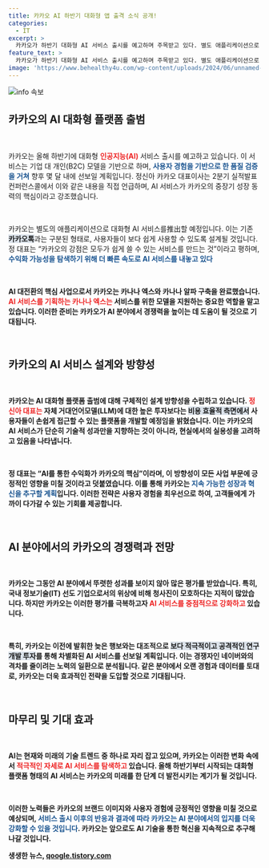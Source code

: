 ```yaml
---
title: 카카오 AI 하반기 대화형 앱 출격 소식 공개!
categories:
  - IT
excerpt: >
  카카오가 하반기 대화형 AI 서비스 출시를 예고하며 주목받고 있다. 별도 애플리케이션으로 제공될 이 서비스는 사용자 친화적인 접근성을 강조하며, AI 대전환의 핵심 사업으로 자리매김할 계획이다. 클릭해 더 알아보세요!
feature_text: >
  카카오가 하반기 대화형 AI 서비스 출시를 예고하며 주목받고 있다. 별도 애플리케이션으로 제공될 이 서비스는 사용자 친화적인 접근성을 강조하며, AI 대전환의 핵심 사업으로 자리매김할 계획이다. 클릭해 더 알아보세요!
image: 'https://www.behealthy4u.com/wp-content/uploads/2024/06/unnamed-file.png'
---
```


<p><img src="https://www.behealthy4u.com/wp-content/uploads/2024/06/unnamed-file.png" alt="info 속보" /></p>

<h2 data-ke-size="size26">카카오의 AI 대화형 플랫폼 출범</h2>

<p data-ke-size="size16">&nbsp;</p>

<p>카카오는 올해 하반기에 대화형 <b><span style="color: #ee2323;">인공지능(AI)</span></b> 서비스 출시를 예고하고 있습니다. 이 서비스는 기업 대 개인(B2C) 모델을 기반으로 하며, <b><span style="color: #1a5490;">사용자 경험을 기반으로 한 품질 검증을 거쳐</span></b> 향후 몇 달 내에 선보일 계획입니다. 정신아 카카오 대표이사는 2분기 실적발표 컨퍼런스콜에서 이와 같은 내용을 직접 언급하며, AI 서비스가 카카오의 중장기 성장 동력의 핵심이라고 강조했습니다.</p>

<p data-ke-size="size16">&nbsp;</p>

<p>카카오는 별도의 애플리케이션으로 대화형 AI 서비스를推出할 예정입니다. 이는 기존 <b><span style="background-color: #21538527;">카카오톡</span></b>과는 구분된 형태로, 사용자들이 보다 쉽게 사용할 수 있도록 설계될 것입니다. 정 대표는 “카카오의 강점은 모두가 쉽게 쓸 수 있는 서비스를 만드는 것”이라고 평하며, <b><span style="color: #1a5490;">수익화 가능성을 탐색하기 위해 더 빠른 속도로 AI 서비스를 내놓고 있다</span></b고 설명했습니다.</p>

<p data-ke-size="size16">&nbsp;</p>

<p>AI 대전환의 핵심 사업으로서 카카오는 카나나 엑스와 카나나 알파 구축을 완료했습니다. <b><span style="color: #ee2323;">AI 서비스를 기획하는 카나나 엑스는</span></b> 서비스를 위한 모델을 지원하는 중요한 역할을 맡고 있습니다. 이러한 준비는 카카오가 AI 분야에서 경쟁력을 높이는 데 도움이 될 것으로 기대됩니다.</p>

<p data-ke-size="size16">&nbsp;</p>

<h2 data-ke-size="size26">카카오의 AI 서비스 설계와 방향성</h2>

<p data-ke-size="size16">&nbsp;</p>

<p>카카오는 AI 대화형 플랫폼 출범에 대해 구체적인 설계 방향성을 수립하고 있습니다. <b><span style="color: #ee2323;">정신아 대표는</span></b> 자체 거대언어모델(LLM)에 대한 높은 투자보다는 <b><span style="background-color: #21538527;">비용 효율적 측면에서</span></b> 사용자들이 손쉽게 접근할 수 있는 플랫폼을 개발할 예정임을 밝혔습니다. 이는 카카오의 AI 서비스가 단순히 기술적 성과만을 지향하는 것이 아니라, 현실에서의 실용성을 고려하고 있음을 나타냅니다.</p>

<p data-ke-size="size16">&nbsp;</p>

<p>정 대표는 “AI를 통한 수익화가 카카오의 핵심”이라며, 이 방향성이 모든 사업 부문에 긍정적인 영향을 미칠 것이라고 덧붙였습니다. 이를 통해 카카오는 <b><span style="color: #1a5490;">지속 가능한 성장과 혁신을 추구할 계획</span></b>입니다. 이러한 전략은 사용자 경험을 최우선으로 하여, 고객들에게 가까이 다가갈 수 있는 기회를 제공합니다.</p>

<p data-ke-size="size16">&nbsp;</p>

<h2 data-ke-size="size26">AI 분야에서의 카카오의 경쟁력과 전망</h2>

<p data-ke-size="size16">&nbsp;</p>

<p>카카오는 그동안 AI 분야에서 뚜렷한 성과를 보이지 않아 많은 평가를 받았습니다. 특히, 국내 정보기술(IT) 선도 기업으로서의 위상에 비해 청사진이 모호하다는 지적이 많았습니다. 하지만 카카오는 이러한 평가를 극복하고자 <b><span style="color: #ee2323;">AI 서비스를 중점적으로 강화하고</span></b> 있습니다.</p>

<p data-ke-size="size16">&nbsp;</p>

<p>특히, 카카오는 이전에 발휘한 늦은 행보와는 대조적으로 <b><span style="background-color: #21538527;">보다 적극적이고 공격적인 연구개발 투자</span></b>를 통해 차별화된 AI 서비스를 선보일 계획입니다. 이는 경쟁자인 네이버와의 격차를 줄이려는 노력의 일환으로 분석됩니다. 같은 분야에서 오랜 경험과 데이터를 토대로, 카카오는 더욱 효과적인 전략을 도입할 것으로 기대됩니다.</p>

<p data-ke-size="size16">&nbsp;</p>

<h2 data-ke-size="size26">마무리 및 기대 효과</h2>

<p data-ke-size="size16">&nbsp;</p>

<p>AI는 현재와 미래의 기술 트렌드 중 하나로 자리 잡고 있으며, 카카오는 이러한 변화 속에서 <b><span style="color: #ee2323;">적극적인 자세로 AI 서비스를 탐색하고</span></b> 있습니다. 올해 하반기부터 시작되는 대화형 플랫폼 형태의 AI 서비스는 카카오의 미래를 한 단계 더 발전시키는 계기가 될 것입니다.</p>

<p data-ke-size="size16">&nbsp;</p>

<p>이러한 노력들은 카카오의 브랜드 이미지와 사용자 경험에 긍정적인 영향을 미칠 것으로 예상되며, <b><span style="color: #1a5490;">서비스 출시 이후의 반응과 결과에 따라 카카오는 AI 분야에서의 입지를 더욱 강화할 수 있을 것입니다</span></b>. 카카오는 앞으로도 AI 기술을 통한 혁신을 지속적으로 추구해 나갈 것입니다.</p>
생생한 뉴스, <a href="https://qoogle.tistory.com" rel="dofollow">qoogle.tistory.com</a>


